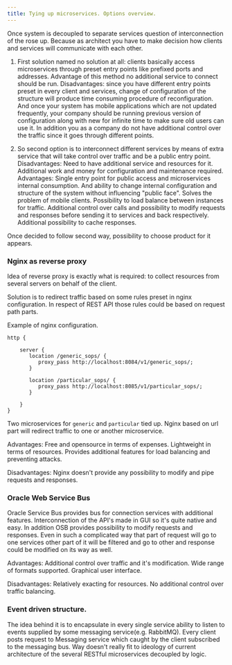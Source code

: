 ```yaml
---
title: Tying up microservices. Options overview.
---
```


Once system is decoupled to separate services question of interconnection of the rose up. Because as architect you have to make decision how clients and services will communicate with each other.

1. First solution named no solution at all: clients basically access microservices through preset entry points like prefixed ports and addresses. Advantage of this method no additional service to connect should be run. Disadvantages: since you have different entry points preset in every client and services, change of configuration of the structure will produce time consuming procedure of reconfiguration. And once your system has mobile applications which are not updated frequently, your company should be running previous version of configuration along with new for infinite time to make sure old users can use it. In addition you as a company do not have additional control over the traffic since it goes through different points.

2. So second option is to interconnect different services by means of extra service that will take control over traffic and be a public entry point.
Disadvantages: Need to have additional service and resources for it. Additional work and money for configuration and maintenance required. 
Advantages: Single entry point for public access and microservices  internal consumption. And ability to change internal configuration and structure of the system without influencing "public face". Solves the problem of mobile clients.
Possibility to load balance between instances for traffic.
Additional control over calls and possibility to modify requests and responses before sending it to services and back respectively.
Additional possibility to cache responses.

Once decided to follow second way, possibility to choose product for it appears.

### Nginx as reverse proxy

Idea of reverse proxy is exactly what is required: to collect resources from several servers on behalf of the client.

Solution is to redirect traffic based on some rules preset in nginx configuration. 
In respect of REST API those rules could be based on request path parts.

Example of nginx configuration.

    http {
    
        server {
           location /generic_sops/ {
              proxy_pass http://localhost:8084/v1/generic_sops/;
           }
          
           location /particular_sops/ {
              proxy_pass http://localhost:8085/v1/particular_sops/;
           }
      
        }
    }

Two microservices for `generic` and `particular` tied up. 
Nginx based on url part will redirect traffic to one or another microservice.

Advantages: Free and opensource in terms of expenses. Lightweight in terms of resources.
Provides additional features for load balancing and preventing attacks. 

Disadvantages: Nginx doesn't provide any possibility to modify and pipe requests and responses.

### Oracle Web Service Bus

Oracle Service Bus provides bus for connection services with additional features.
Interconnection of the API's made in GUI so it's quite native and easy.
In addition OSB provides possibility to modify requests and responses. Even in such a complicated way that part of request will go to one services other part of it will be filtered and go to other and response could be modified on its way as well.

Advantages: Additional control over traffic and it's modification. Wide range of formats supported. Graphical user interface.

Disadvantages: Relatively exacting for resources. No additional control over traffic balancing. 

### Event driven structure.

The idea behind it is to encapsulate in every single service ability to listen to events supplied by some messaging service(e.g. RabbitMQ). Every client posts request to Messaging service which caught by the client subscribed to the messaging bus.
Way doesn't really fit to ideology of current architecture of the several RESTful microservices decoupled by logic.
